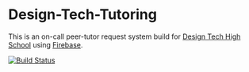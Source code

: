 # Design-Tech-Tutoring
This is an on-call peer-tutor request system build for [Design Tech High School](http://www.designtechhighschool.org/) using [Firebase](https://firebase.google.com/).

[![Build Status](https://travis-ci.org/david476/Design-Tech-Tutoring.svg?branch=master)](https://travis-ci.org/david476/Design-Tech-Tutoring)
